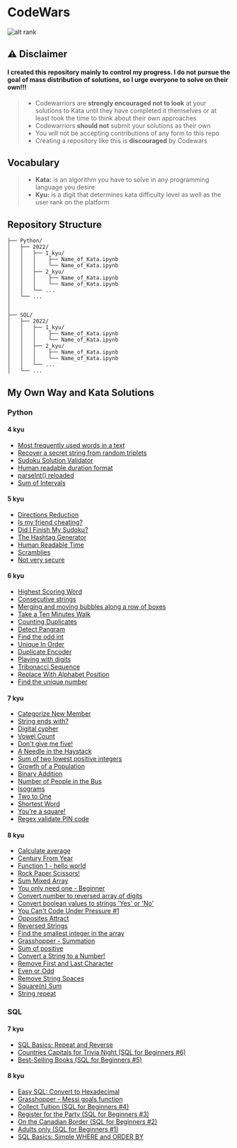 # CodeWars

![alt rank](https://www.codewars.com/users/Andre1__ts/badges/large?logo=false)

## ⚠ Disclaimer
#### I created this repository mainly to control my progress. I do not pursue the goal of mass distribution of solutions, so I urge everyone to solve on their own!!!
> * Codewarriors are **strongly encouraged not to look** at your solutions to Kata until they have completed it themselves or at least took the time to think about their own approaches
> * Codewarriors **should  not** submit your solutions as their own
> * You will not be accepting contributions of any form to this repo
> * Creating a repository like this is **discouraged** by Codewars

## Vocabulary
> * **Kata:** is an algorithm you have to solve in any programming language you desire
> * **Kyu:** is a digit that determines kata difficulty level as well as the user rank on the platform

## Repository Structure
```
├── Python/
│   ├── 2022/
│   │   ├── 1_kyu/
│   │   │    ├── Name_of_Kata.ipynb
│   │   │    └── Name_of_Kata.ipynb
│   │   ├── 2_kyu/
│   │   │    ├── Name_of_Kata.ipynb
│   │   │    └── Name_of_Kata.ipynb
│   │   └── ...
│   └── ...
│   
│
├── SQL/
│   ├── 2022/
│   │   ├── 1_kyu/
│   │   │    ├── Name_of_Kata.ipynb
│   │   │    └── Name_of_Kata.ipynb
│   │   ├── 2_kyu/
│   │   │    ├── Name_of_Kata.ipynb
│   │   │    └── Name_of_Kata.ipynb
│   │   └── ...
│   └── ...
```
## My Own Way and Kata Solutions
### Python

#### 4 kyu
+ [Most frequently used words in a text](https://github.com/AndreyTss/CodeWars/blob/master/Python/2022/4_kyu/Most%20frequently%20used%20words%20in%20a%20text.ipynb)
+ [Recover a secret string from random triplets](https://github.com/AndreyTss/CodeWars/blob/master/Python/2022/4_kyu/Recover%20a%20secret%20string%20from%20random%20triplets.ipynb)
+ [Sudoku Solution Validator](https://github.com/AndreyTss/CodeWars/blob/master/Python/2022/4_kyu/Sudoku%20Solution%20Validator.ipynb)
+ [Human readable duration format](https://github.com/AndreyTss/CodeWars/blob/master/Python/2022/4_kyu/Human%20readable%20duration%20format.ipynb)
+ [parseInt() reloaded](https://github.com/AndreyTss/CodeWars/blob/master/Python/2022/4_kyu/parseInt()%20reloaded.ipynb)
+ [Sum of Intervals](https://github.com/AndreyTss/CodeWars/blob/master/Python/2022/4_kyu/Sum%20of%20Intervals.ipynb)
#### 5 kyu
+ [Directions Reduction](https://github.com/AndreyTss/CodeWars/blob/master/Python/2022/5_kyu/Directions%20Reduction.ipynb)
+ [Is my friend cheating?](https://github.com/AndreyTss/CodeWars/blob/master/Python/2022/5_kyu/Is%20my%20friend%20cheating.ipynb)
+ [Did I Finish My Sudoku?](https://github.com/AndreyTss/CodeWars/blob/master/Python/2022/5_kyu/Did%20I%20Finish%20my%20Sudoku.ipynb)
+ [The Hashtag Generator](https://github.com/AndreyTss/CodeWars/blob/master/Python/2022/5_kyu/The%20Hashtag%20Generator.ipynb)
+ [Human Readable Time](https://github.com/AndreyTss/CodeWars/blob/master/Python/2022/5_kyu/Human%20Readable%20Time.ipynb)
+ [Scramblies](https://github.com/AndreyTss/CodeWars/blob/master/Python/2022/5_kyu/Scramblies.ipynb)
+ [Not very secure](https://github.com/AndreyTss/CodeWars/blob/master/Python/2022/5_kyu/Not%20very%20secure.ipynb)
#### 6 kyu
+ [Highest Scoring Word](https://github.com/AndreyTss/CodeWars/blob/master/Python/2022/6_kyu/Highest%20Scoring%20Word.ipynb)
+ [Consecutive strings](https://github.com/AndreyTss/CodeWars/blob/master/Python/2022/6_kyu/Consecutive%20strings.ipynb)
+ [Merging and moving bubbles along a row of boxes](https://github.com/AndreyTss/CodeWars/blob/master/Python/2022/6_kyu/Merging%20and%20moving%20bubbles%20along%20a%20row%20of%20boxes.ipynb)
+ [Take a Ten Minutes Walk](https://github.com/AndreyTss/CodeWars/blob/master/Python/2022/6_kyu/Take%20a%20Ten%20Minutes%20Walk.ipynb)
+ [Counting Duplicates](https://github.com/AndreyTss/CodeWars/blob/master/Python/2022/6_kyu/Counting%20Duplicates.ipynb)
+ [Detect Pangram](https://github.com/AndreyTss/CodeWars/blob/master/Python/2022/6_kyu/Detect%20Pangram.ipynb)
+ [Find the odd int](https://github.com/AndreyTss/CodeWars/blob/master/Python/2022/6_kyu/Find%20the%20odd%20int.ipynb)
+ [Unique In Order](https://github.com/AndreyTss/CodeWars/blob/master/Python/2022/6_kyu/Unique%20In%20Order.ipynb)
+ [Duplicate Encoder](https://github.com/AndreyTss/CodeWars/blob/master/Python/2022/6_kyu/Duplicate%20Encoder.ipynb)
+ [Playing with digits](https://github.com/AndreyTss/CodeWars/blob/master/Python/2022/6_kyu/Playing%20with%20digits.ipynb)
+ [Tribonacci Sequence](https://github.com/AndreyTss/CodeWars/blob/master/Python/2022/6_kyu/Tribonacci%20Sequence.ipynb)
+ [Replace With Alphabet Position](https://github.com/AndreyTss/CodeWars/blob/master/Python/2022/6_kyu/Replace%20With%20Alphabet%20Position.ipynb)
+ [Find the unique number](https://github.com/AndreyTss/CodeWars/blob/master/Python/2022/6_kyu/%20Find%20the%20unique%20number.ipynb)
#### 7 kyu
+ [Categorize New Member](https://github.com/AndreyTss/CodeWars/blob/master/Python/2022/7_kyu/Categorize%20New%20Member.ipynb)
+ [String ends with?](https://github.com/AndreyTss/CodeWars/blob/master/Python/2022/7_kyu/String%20ends%20with.ipynb)
+ [Digital cypher](https://github.com/AndreyTss/CodeWars/blob/10f473a22c3d877f7ac79bc33b09aca72938fc1e/Python/2022/7_kyu/Digital%20cypher.ipynb)
+ [Vowel Count](https://github.com/AndreyTss/CodeWars/blob/master/Python/2022/7_kyu/Vowel%20Count.ipynb)
+ [Don't give me five!](https://github.com/AndreyTss/CodeWars/blob/master/Python/2022/7_kyu/Don't%20give%20me%20five!.ipynb)
+ [A Needle in the Haystack](https://github.com/AndreyTss/CodeWars/blob/master/Python/2022/7_kyu/A%20Needle%20in%20the%20Haystack.ipynb)
+ [Sum of two lowest positive integers](https://github.com/AndreyTss/CodeWars/blob/master/Python/2022/7_kyu/Sum%20of%20two%20lowest%20positive%20integers.ipynb)
+ [Growth of a Population](https://github.com/AndreyTss/CodeWars/blob/master/Python/2022/7_kyu/Groth%20of%20a%20Population.ipynb)
+ [Binary Addition](https://github.com/AndreyTss/CodeWars/blob/master/Python/2022/7_kyu/Binary%20Addition.ipynb)
+ [Number of People in the Bus](https://github.com/AndreyTss/CodeWars/blob/master/Python/2022/7_kyu/Number%20of%20People%20In%20the%20Bus.ipynb)
+ [Isograms](https://github.com/AndreyTss/CodeWars/blob/master/Python/2022/7_kyu/Isograms.ipynb)
+ [Two to One](https://github.com/AndreyTss/CodeWars/blob/master/Python/2022/7_kyu/Two%20to%20One.ipynb)
+ [Shortest Word](https://github.com/AndreyTss/CodeWars/blob/master/Python/2022/7_kyu/Shortest%20Word.ipynb)
+ [You're a square!](https://github.com/AndreyTss/CodeWars/blob/master/Python/2022/7_kyu/You're%20a%20square!.ipynb)
+ [Regex validate PIN code](https://github.com/AndreyTss/CodeWars/blob/master/Python/2022/7_kyu/Regex%20validate%20PIN%20code.ipynb)
#### 8 kyu
+ [Calculate average](https://github.com/AndreyTss/CodeWars/blob/master/Python/2022/8_kyu/Calculate%20average.ipynb)
+ [Century From Year](https://github.com/AndreyTss/CodeWars/blob/master/Python/2022/8_kyu/Century%20From%20Year.ipynb)
+ [Function 1 - hello world](https://github.com/AndreyTss/CodeWars/blob/master/Python/2022/8_kyu/Function%201%20-%20hello%20world.ipynb)
+ [Rock Paper Scissors!](https://github.com/AndreyTss/CodeWars/blob/master/Python/2022/8_kyu/Rock%20Paper%20Scissors!.ipynb)
+ [Sum Mixed Array](https://github.com/AndreyTss/CodeWars/blob/master/Python/2022/8_kyu/Sum%20Mixed%20Array.ipynb)
+ [You only need one - Beginner](https://github.com/AndreyTss/CodeWars/blob/master/Python/2022/8_kyu/You%20only%20need%20one%20-%20Beginner.ipynb)
+ [Convert number to reversed array of digits](https://github.com/AndreyTss/CodeWars/blob/master/Python/2022/8_kyu/Convert%20number%20to%20reversed%20array%20of%20digits.ipynb)
+ [Convert boolean values to strings 'Yes' or 'No'](https://github.com/AndreyTss/CodeWars/blob/master/Python/2022/8_kyu/Convert%20boolean%20values%20to%20strings%20'Yes'%20or%20'No'.ipynb)
+ [You Can't Code Under Pressure #1](https://github.com/AndreyTss/CodeWars/blob/master/Python/2022/8_kyu/You%20Can't%20Code%20Under%20Pressure%20%231.ipynb)
+ [Opposites Attract](https://github.com/AndreyTss/CodeWars/blob/master/Python/2022/8_kyu/Opposites%20Attract.ipynb)
+ [Reversed Strings](https://github.com/AndreyTss/CodeWars/blob/master/Python/2022/8_kyu/Reversed%20Strings.ipynb)
+ [Find the smallest integer in the array](https://github.com/AndreyTss/CodeWars/blob/master/Python/2022/8_kyu/Find%20the%20smallest%20integer%20in%20the%20array.ipynb)
+ [Grasshopper - Summation](https://github.com/AndreyTss/CodeWars/blob/master/Python/2022/8_kyu/Grasshopper%20-%20Summation.ipynb)
+ [Sum of positive](https://github.com/AndreyTss/CodeWars/blob/master/Python/2022/8_kyu/Sum%20of%20positive.ipynb)
+ [Convert a String to a Number!](https://github.com/AndreyTss/CodeWars/blob/master/Python/2022/8_kyu/Convert%20a%20String%20to%20a%20Number!.ipynb)
+ [Remove First and Last Character](https://github.com/AndreyTss/CodeWars/blob/master/Python/2022/8_kyu/Remove%20First%20and%20Last%20Character.ipynb)
+ [Even or Odd](https://github.com/AndreyTss/CodeWars/blob/master/Python/2022/8_kyu/Even%20or%20Odd.ipynb)
+ [Remove String Spaces](https://github.com/AndreyTss/CodeWars/blob/master/Python/2022/8_kyu/Remove%20String%20Spaces.ipynb)
+ [Square(n) Sum](https://github.com/AndreyTss/CodeWars/blob/master/Python/2022/8_kyu/Square(n)%20Sum.ipynb)
+ [String repeat](https://github.com/AndreyTss/CodeWars/blob/master/Python/2022/8_kyu/String%20repeat.ipynb)

### SQL

#### 7 kyu
+ [SQL Basics: Repeat and Reverse](https://github.com/AndreyTss/CodeWars/blob/master/SQL/2022/7_kyu/%20SQL%20Basics%20Repeat%20and%20Reverse.ipynb)
+ [Countries Capitals for Trivia Night (SQL for Beginners #6)](https://github.com/AndreyTss/CodeWars/blob/master/SQL/2022/8_kyu/%20Easy%20SQL%20Convert%20to%20Hexadecimal.ipynb)
+ [Best-Selling Books (SQL for Beginners #5)](https://github.com/AndreyTss/CodeWars/blob/master/SQL/2022/7_kyu/Best-Selling%20Books%20(SQL%20for%20Beginners%20%235).ipynb)
#### 8 kyu
+ [Easy SQL: Convert to Hexadecimal](https://github.com/AndreyTss/CodeWars/blob/master/SQL/2022/8_kyu/%20Easy%20SQL%20Convert%20to%20Hexadecimal.ipynb)
+ [Grasshopper - Messi goals function](https://github.com/AndreyTss/CodeWars/blob/master/SQL/2022/8_kyu/Grasshopper%20-%20Messi%20goals%20function.ipynb)
+ [Collect Tuition (SQL for Beginners #4)](https://github.com/AndreyTss/CodeWars/blob/master/SQL/2022/8_kyu/Collect%20Tuition%20(SQL%20for%20Beginners%20%234).ipynb)
+ [Register for the Party (SQL for Beginners #3)](https://github.com/AndreyTss/CodeWars/blob/master/SQL/2022/8_kyu/Register%20for%20the%20Party%20(SQL%20for%20Beginners%20%233).ipynb)
+ [On the Canadian Border (SQL for Beginners #2)](https://github.com/AndreyTss/CodeWars/blob/master/SQL/2022/8_kyu/On%20the%20Canadian%20Border%20(SQL%20for%20Beginners%20%232).ipynb)
+ [Adults only (SQL for Beginners #1)](https://github.com/AndreyTss/CodeWars/blob/master/SQL/2022/8_kyu/Adults%20only%20(SQL%20for%20Beginners%20%231).ipynb)
+ [SQL Basics: Simple WHERE and ORDER BY](https://github.com/AndreyTss/CodeWars/blob/master/SQL/2022/8_kyu/SQL%20Basics%20Simple%20WHERE%20and%20ORDER%20BY.ipynb)




